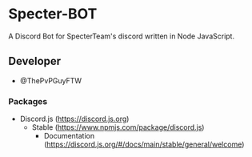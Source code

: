 # Specter-BOT
A Discord Bot for SpecterTeam's discord written in Node JavaScript.

## Developer
- @ThePvPGuyFTW

### Packages
- Discord.js (https://discord.js.org)
  - Stable (https://www.npmjs.com/package/discord.js)
    - Documentation (https://discord.js.org/#/docs/main/stable/general/welcome)
